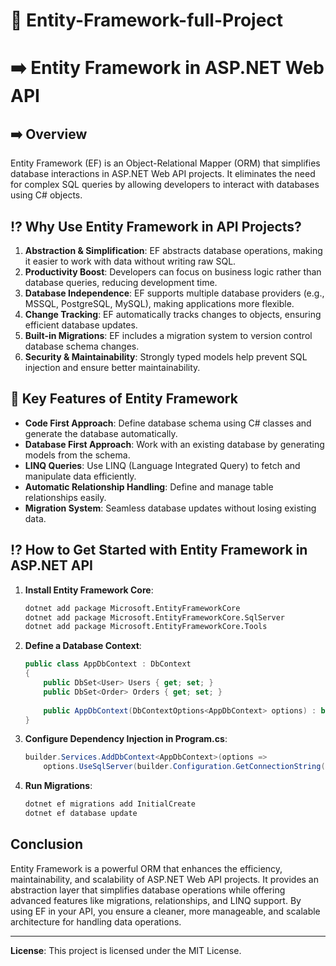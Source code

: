 # 🚀 Entity-Framework-full-Project

# ➡️ Entity Framework in ASP.NET Web API

## ➡️ Overview
Entity Framework (EF) is an Object-Relational Mapper (ORM) that simplifies database interactions in ASP.NET Web API projects. It eliminates the need for complex SQL queries by allowing developers to interact with databases using C# objects.

## ⁉️ Why Use Entity Framework in API Projects?
1. **Abstraction & Simplification**: EF abstracts database operations, making it easier to work with data without writing raw SQL.
2. **Productivity Boost**: Developers can focus on business logic rather than database queries, reducing development time.
3. **Database Independence**: EF supports multiple database providers (e.g., MSSQL, PostgreSQL, MySQL), making applications more flexible.
4. **Change Tracking**: EF automatically tracks changes to objects, ensuring efficient database updates.
5. **Built-in Migrations**: EF includes a migration system to version control database schema changes.
6. **Security & Maintainability**: Strongly typed models help prevent SQL injection and ensure better maintainability.

## 🔑 Key Features of Entity Framework
- **Code First Approach**: Define database schema using C# classes and generate the database automatically.
- **Database First Approach**: Work with an existing database by generating models from the schema.
- **LINQ Queries**: Use LINQ (Language Integrated Query) to fetch and manipulate data efficiently.
- **Automatic Relationship Handling**: Define and manage table relationships easily.
- **Migration System**: Seamless database updates without losing existing data.

## ⁉️ How to Get Started with Entity Framework in ASP.NET API
1. **Install Entity Framework Core**:
   ```sh
   dotnet add package Microsoft.EntityFrameworkCore
   dotnet add package Microsoft.EntityFrameworkCore.SqlServer
   dotnet add package Microsoft.EntityFrameworkCore.Tools
   ```
2. **Define a Database Context**:
   ```csharp
   public class AppDbContext : DbContext
   {
       public DbSet<User> Users { get; set; }
       public DbSet<Order> Orders { get; set; }
       
       public AppDbContext(DbContextOptions<AppDbContext> options) : base(options) { }
   }
   ```
3. **Configure Dependency Injection in Program.cs**:
   ```csharp
   builder.Services.AddDbContext<AppDbContext>(options =>
       options.UseSqlServer(builder.Configuration.GetConnectionString("DefaultConnection")));
   ```
4. **Run Migrations**:
   ```sh
   dotnet ef migrations add InitialCreate
   dotnet ef database update
   ```

## Conclusion
Entity Framework is a powerful ORM that enhances the efficiency, maintainability, and scalability of ASP.NET Web API projects. It provides an abstraction layer that simplifies database operations while offering advanced features like migrations, relationships, and LINQ support. By using EF in your API, you ensure a cleaner, more manageable, and scalable architecture for handling data operations.

---

**License**: This project is licensed under the MIT License.


